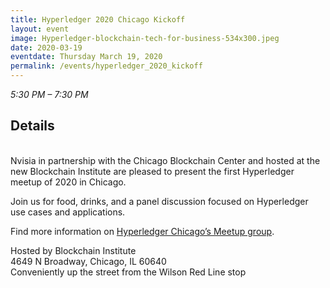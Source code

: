 ```yaml
---
title: Hyperledger 2020 Chicago Kickoff
layout: event
image: Hyperledger-blockchain-tech-for-business-534x300.jpeg
date: 2020-03-19
eventdate: Thursday March 19, 2020
permalink: /events/hyperledger_2020_kickoff
---
```

<i>5:30 PM – 7:30 PM</i>
<br>
<h2>Details</h2>
<br>
Nvisia in partnership with the Chicago Blockchain Center and hosted at the new Blockchain Institute are pleased to present the first Hyperledger meetup of 2020 in Chicago.

Join us for food, drinks, and a panel discussion focused on Hyperledger use cases and applications.

Find more information on <a href="https://www.meetup.com/Hyperledger-Chicago/events/268021107/">Hyperledger Chicago’s Meetup group</a>.

Hosted by Blockchain Institute
<br>
4649 N Broadway, Chicago, IL 60640
<br>
Conveniently up the street from the Wilson Red Line stop
